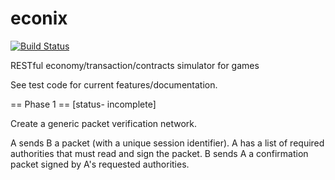 econix
======
[![Build Status](https://travis-ci.org/sillsm/econix.png?branch=master)](https://travis-ci.org/sillsm/econix)

RESTful economy/transaction/contracts simulator for games

See test code for current features/documentation.


== Phase 1 == [status- incomplete]

Create a generic packet verification network.

A sends B a packet (with a unique session identifier).
A has a list of required authorities that must read and sign the packet.
B sends A a confirmation packet signed by A's requested authorities.


